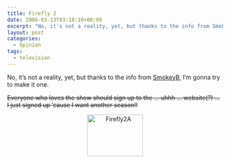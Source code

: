 ```yaml
---
title: Firefly 2
date: 2006-03-13T03:18:10+00:00
excerpt: "No, it's not a reality, yet, but thanks to the info from SmokeyB, I'm gonna try to make it one."
layout: post
categories:
  - Opinion
tags:
  - television
---
```


No, it&#8217;s not a reality, yet, but thanks to the info from [SmokeyB](http://bacon.frymybacon.com/), I&#8217;m gonna try to make it one.

~~Everyone who loves the show should sign up to the &#8230; uhhh &#8230; website(?) &#8230; I just signed up &#8217;cause I want another season!!~~

<p style="text-align: center;">
  <a href="http://en.wikipedia.org/wiki/Firefly_(TV_series)#Critical_response" data-fslightbox="lightbox"><img class="aligncenter size-full wp-image-2942" title="Firefly2A" src="https://cdn.craigmcn.ca/img/Firefly2A.jpg" alt="Firefly2A" width="130" height="98" /></a>
</p>
